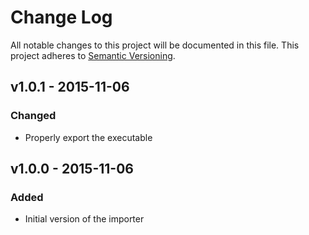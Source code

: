 # Change Log
All notable changes to this project will be documented in this file.
This project adheres to [Semantic Versioning](http://semver.org/).

## v1.0.1 - 2015-11-06
### Changed
- Properly export the executable

## v1.0.0 - 2015-11-06
### Added
- Initial version of the importer
